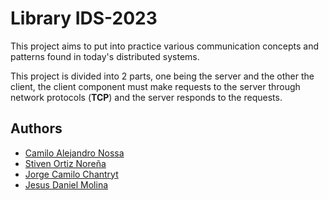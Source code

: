 # Library IDS-2023

This project aims to put into practice various communication concepts and patterns found in today's distributed systems.

This project is divided into 2 parts, one being the server and the other the client, the client component must make requests to the server through network protocols (__TCP__) and the server responds to the requests.


## Authors

- [Camilo Alejandro Nossa](https://github.com/alejandronoss1017)
- [Stiven Ortiz Noreña](https://github.com/StiivenOrtiz)
- [Jorge Camilo Chantryt](https://github.com/cchantryt)
- [Jesus Daniel Molina](https://github.com/jesusdme)
